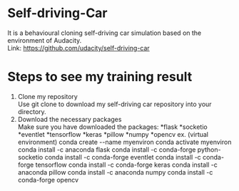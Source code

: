 # Self-driving-Car
It is a behavioural cloning self-driving car simulation based on the environment of Audacity. <br />
Link: https://github.com/udacity/self-driving-car <br />

# Steps to see my training result
1. Clone my repository <br />
Use git clone to download my self-driving car repository into your directory. <br />
2. Download the necessary packages <br />
Make sure you have downloaded the packages:
*flask
*socketio
*eventlet
*tensorflow
*keras
*pillow
*numpy
*opencv
ex. (virtual environment)
conda create --name myenviron
conda activate myenviron
conda install -c anaconda flask
conda install -c conda-forge python-socketio
conda install -c conda-forge eventlet
conda install -c conda-forge tensorflow
conda install -c conda-forge keras
conda install -c anaconda pillow
conda install -c anaconda numpy
conda install -c conda-forge opencv


